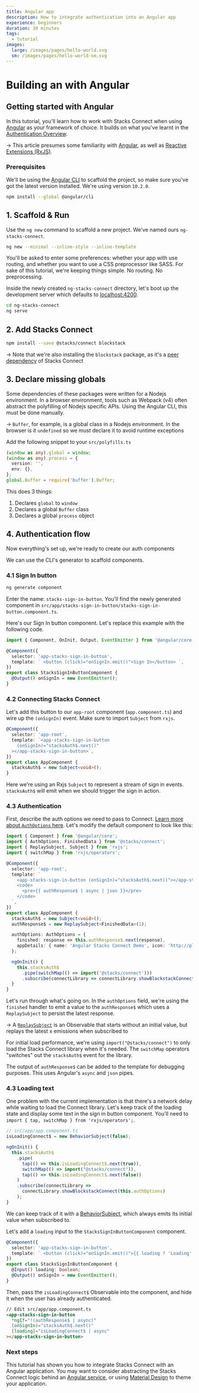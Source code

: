 ```yaml
---
title: Angular app
description: How to integrate authentication into an Angular app
experience: beginners
duration: 30 minutes
tags:
  - tutorial
images:
  large: /images/pages/hello-world.svg
  sm: /images/pages/hello-world-sm.svg
---
```


# Building an with Angular

## Getting started with Angular

In this tutorial, you'll learn how to work with Stacks Connect when using [Angular](https://angular.io/) as your framework of choice. It builds on what you've learnt in the [Authentication Overview](/authentication/overview).

-> This article presumes some familiarity with [Angular](https://angular.io/), as well as [Reactive Extensions (RxJS)](https://rxjs.dev/).

### Prerequisites

We'll be using the [Angular CLI](https://cli.angular.io/) to scaffold the project, so make sure you've got the latest version installed. We're using version `10.2.0`.

```sh
npm install --global @angular/cli
```

## 1. Scaffold & Run

Use the `ng new` command to scaffold a new project. We've named ours `ng-stacks-connect`.

```sh
ng new --minimal --inline-style --inline-template
```

You'll be asked to enter some preferences: whether your app with use routing, and whether you want to use a CSS preprocessor like SASS. For sake of this tutorial, we're keeping things simple. No routing. No preprocessing.

Inside the newly created `ng-stacks-connect` directory, let's boot up the development server which defaults to [localhost:4200](http://localhost:4200).

```sh
cd ng-stacks-connect
ng serve
```

## 2. Add Stacks Connect

```sh
npm install --save @stacks/connect blockstack
```

-> Note that we're also installing the `blockstack` package, as it's a [peer dependency](https://docs.npmjs.com/cli/v7/configuring-npm/package-json#peerdependencies) of Stacks Connect

## 3. Declare missing globals

Some dependencies of these packages were written for a Nodejs environment. In a browser environment, tools such as Webpack (v4) often abstract the polyfilling of Nodejs specific APIs. Using the Angular CLI, this must be done manually.

-> `Buffer`, for example, is a global class in a Nodejs environment. In the browser is it `undefined` so we must declare it to avoid runtime exceptions

Add the following snippet to your `src/polyfills.ts`

```typescript
(window as any).global = window;
(window as any).process = {
  version: '',
  env: {},
};
global.Buffer = require('buffer').Buffer;
```

This does 3 things:

1. Declares `global` to `window`
2. Declares a global `Buffer` class
3. Declares a global `process` object

## 4. Authentication flow

Now everything's set up, we're ready to create our auth components

We can use the CLI's generator to scaffold components.

### 4.1 Sign In button

```sh
ng generate component
```

Enter the name: `stacks-sign-in-button`. You'll find the newly generated component in `src/app/stacks-sign-in-button/stacks-sign-in-button.component.ts`.

Here's our Sign In button component. Let's replace this example with the following code.

```typescript
import { Component, OnInit, Output, EventEmitter } from '@angular/core';

@Component({
  selector: 'app-stacks-sign-in-button',
  template: ` <button (click)="onSignIn.emit()">Sign In</button> `,
})
export class StacksSignInButtonComponent {
  @Output() onSignIn = new EventEmitter();
}
```

### 4.2 Connecting Stacks Connect

Let's add this button to our `app-root` component (`app.component.ts`) and wire up the `(onSignIn)` event. Make sure to import `Subject` from `rxjs`.

```typescript
@Component({
  selector: 'app-root',
  template: `<app-stacks-sign-in-button
    (onSignIn)="stacksAuth$.next()"
  ></app-stacks-sign-in-button>`,
})
export class AppComponent {
  stacksAuth$ = new Subject<void>();
}
```

Here we're using an Rxjs `Subject` to represent a stream of sign in events. `stacksAuth$` will emit when we should trigger the sign in action.

### 4.3 Authentication

First, describe the auth options we need to pass to Connect. [Learn more about `AuthOptions` here](/authentication/overview). Let's modify the default component to look like this:

```typescript
import { Component } from '@angular/core';
import { AuthOptions, FinishedData } from '@stacks/connect';
import { ReplaySubject, Subject } from 'rxjs';
import { switchMap } from 'rxjs/operators';

@Component({
  selector: 'app-root',
  template: `
    <app-stacks-sign-in-button (onSignIn)="stacksAuth$.next()"></app-stacks-sign-in-button>
    <code>
      <pre>{{ authResponse$ | async | json }}</pre>
    </code>
  `,
})
export class AppComponent {
  stacksAuth$ = new Subject<void>();
  authResponse$ = new ReplaySubject<FinishedData>(1);

  authOptions: AuthOptions = {
    finished: response => this.authResponse$.next(response),
    appDetails: { name: 'Angular Stacks Connect Demo', icon: 'http://placekitten.com/g/100/100' },
  };

  ngOnInit() {
    this.stacksAuth$
      .pipe(switchMap(() => import('@stacks/connect')))
      .subscribe(connectLibrary => connectLibrary.showBlockstackConnect(this.authOptions));
  }
}
```

Let's run through what's going on. In the `authOptions` field, we're using the `finished` handler to emit a value to the `authResponse$` which uses a `ReplaySubject` to persist the latest response.

-> A [`ReplaySubject`](https://rxjs.dev/api/index/class/ReplaySubject) is an Observable that starts without an initial value, but replays the latest x emissions when subscribed to

For initial load performance, we're using `import("@stacks/connect")` to only load the Stacks Connect library when it's needed. The `switchMap` operators "switches" out the `stacksAuth$` event for the library.

The output of `authResponse$` can be added to the template for debugging purposes. This uses Angular's `async` and `json` pipes.

### 4.3 Loading text

One problem with the current implementation is that there's a network delay while waiting to load the Connect library. Let's keep track of the loading state and display some text in the sign in button component. You'll need to `import { tap, switchMap } from 'rxjs/operators';`.

```typescript
// src/app/app.component.ts
isLoadingConnect$ = new BehaviorSubject(false);

ngOnInit() {
  this.stacksAuth$
    .pipe(
      tap(() => this.isLoadingConnect$.next(true)),
      switchMap(() => import("@stacks/connect")),
      tap(() => this.isLoadingConnect$.next(false))
    )
    .subscribe(connectLibrary =>
      connectLibrary.showBlockstackConnect(this.authOptions)
    );
}
```

We can keep track of it with a [BehaviorSubject](https://rxjs.dev/api/index/class/BehaviorSubject), which always emits its initial value when subscribed to.

Let's add a `loading` input to the `StacksSignInButtonComponent` component.

```typescript highlight=3,6
@Component({
  selector: 'app-stacks-sign-in-button',
  template: ` <button (click)="onSignIn.emit()">{{ loading ? 'Loading' : 'Sign in' }}</button> `,
})
export class StacksSignInButtonComponent {
  @Input() loading: boolean;
  @Output() onSignIn = new EventEmitter();
}
```

Then, pass the `isLoadingConnect$` Observable into the component, and hide it when the user has already authenticated.

```html
// Edit src/app/app.component.ts
<app-stacks-sign-in-button
  *ngIf="!(authResponse$ | async)"
  (onSignIn)="stacksAuth$.next()"
  [loading]="isLoadingConnect$ | async"
></app-stacks-sign-in-button>
```

### Next steps

This tutorial has shown you how to integrate Stacks Connect with an Angular application. You may want to consider abstracting the Stacks Connect logic behind an [Angular service](https://angular.io/guide/architecture-services), or using [Material Design](https://material.angular.io/) to theme your application.
